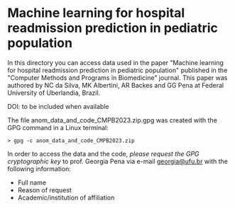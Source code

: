 # Machine learning for hospital readmission prediction in pediatric population 

In this directory you can access data used in the paper "Machine learning for hospital readmission prediction in pediatric population" 
published in the "Computer Methods and Programs in Biomedicine" journal.
This paper was authored by NC da Silva, MK Albertini, AR Backes and GG Pena at Federal University of Uberlandia, Brazil.

DOI: to be included when available

The file anom_data_and_code_CMPB2023.zip.gpg was created with the GPG command in a Linux terminal:

```
> gpg -c anom_data_and_code_CMPB2023.zip
```

In order to access the data and the code, *please request the GPG cryptographic key* to prof. Georgia Pena via e-mail georgia@ufu.br with the
following information:

* Full name
* Reason of request
* Academic/institution of affiliation
